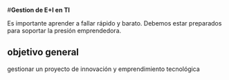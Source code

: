 #**Gestion de E+I en TI**

Es importante aprender a fallar rápido y barato.
Debemos estar preparados para soportar la presión emprendedora.

## objetivo general
gestionar un proyecto de innovación y emprendimiento tecnológica
